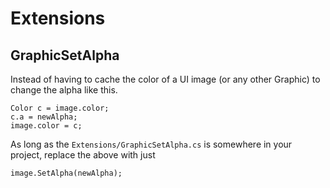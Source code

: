 # Extensions
## GraphicSetAlpha
Instead of having to cache the color of a UI image (or any other Graphic) to change the alpha like this.
```
Color c = image.color;
c.a = newAlpha;
image.color = c;
```
As long as the `Extensions/GraphicSetAlpha.cs` is somewhere in your project, replace the above with just
```
image.SetAlpha(newAlpha);
```

